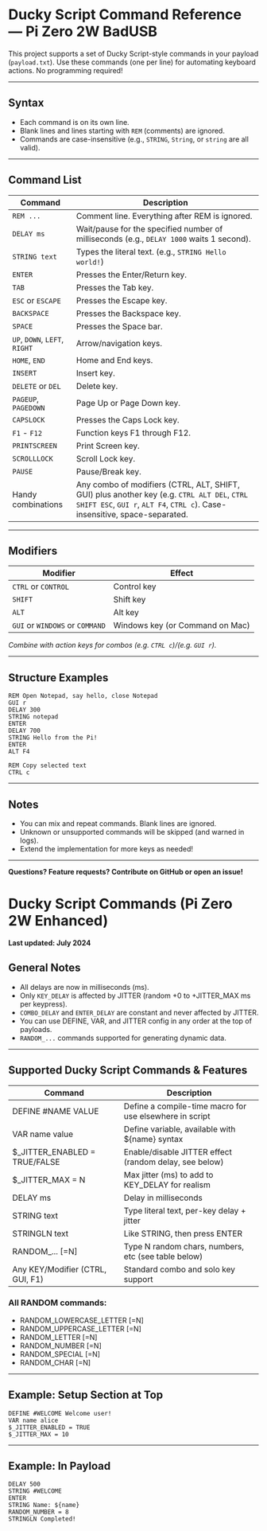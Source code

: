 # Ducky Script Command Reference — Pi Zero 2W BadUSB

This project supports a set of Ducky Script-style commands in your payload (`payload.txt`). Use these commands (one per line) for automating keyboard actions. No programming required!

---

## Syntax

- Each command is on its own line.
- Blank lines and lines starting with `REM` (comments) are ignored.
- Commands are case-insensitive (e.g., `STRING`, `String`, or `string` are all valid).

---

## Command List

| Command                | Description |
|------------------------|-------------|
| `REM ...`              | Comment line. Everything after REM is ignored. |
| `DELAY ms`             | Wait/pause for the specified number of milliseconds (e.g., `DELAY 1000` waits 1 second). |
| `STRING text`          | Types the literal text. (e.g., `STRING Hello world!`) |
| `ENTER`                | Presses the Enter/Return key. |
| `TAB`                  | Presses the Tab key. |
| `ESC` or `ESCAPE`      | Presses the Escape key. |
| `BACKSPACE`            | Presses the Backspace key. |
| `SPACE`                | Presses the Space bar. |
| `UP`, `DOWN`, `LEFT`, `RIGHT` | Arrow/navigation keys. |
| `HOME`, `END`          | Home and End keys. |
| `INSERT`               | Insert key. |
| `DELETE` or `DEL`      | Delete key. |
| `PAGEUP`, `PAGEDOWN`   | Page Up or Page Down key. |
| `CAPSLOCK`             | Presses the Caps Lock key. |
| `F1` - `F12`           | Function keys F1 through F12. |
| `PRINTSCREEN`          | Print Screen key. |
| `SCROLLLOCK`           | Scroll Lock key. |
| `PAUSE`                | Pause/Break key. |
| Handy combinations     | Any combo of modifiers (CTRL, ALT, SHIFT, GUI) plus another key (e.g. `CTRL ALT DEL`, `CTRL SHIFT ESC`, `GUI r`, `ALT F4`, `CTRL c`). Case-insensitive, space-separated. |

---

## Modifiers

| Modifier | Effect |
|----------|--------|
| `CTRL` or `CONTROL` | Control key |
| `SHIFT` | Shift key |
| `ALT` | Alt key |
| `GUI` or `WINDOWS` or `COMMAND` | Windows key (or Command on Mac) |

*Combine with action keys for combos (e.g. `CTRL c`)/(e.g. `GUI r`).*

---

## Structure Examples

```
REM Open Notepad, say hello, close Notepad
GUI r
DELAY 300
STRING notepad
ENTER
DELAY 700
STRING Hello from the Pi!
ENTER
ALT F4
```

```
REM Copy selected text
CTRL c
```

---

## Notes

- You can mix and repeat commands. Blank lines are ignored.
- Unknown or unsupported commands will be skipped (and warned in logs).
- Extend the implementation for more keys as needed!

---

**Questions? Feature requests? Contribute on GitHub or open an issue!**


# Ducky Script Commands (Pi Zero 2W Enhanced)

**Last updated: July 2024**

## General Notes
- All delays are now in milliseconds (ms).
- Only `KEY_DELAY` is affected by JITTER (random +0 to +JITTER_MAX ms per keypress).
- `COMBO_DELAY` and `ENTER_DELAY` are constant and never affected by JITTER.
- You can use DEFINE, VAR, and JITTER config in any order at the top of payloads.
- `RANDOM_...` commands supported for generating dynamic data.

---

## Supported Ducky Script Commands & Features

| Command                         | Description                                                  |
|----------------------------------|--------------------------------------------------------------|
| DEFINE #NAME VALUE               | Define a compile-time macro for use elsewhere in script      |
| VAR name value                   | Define variable, available with ${name} syntax               |
| $_JITTER_ENABLED = TRUE/FALSE    | Enable/disable JITTER effect (random delay, see below)       |
| $_JITTER_MAX = N                 | Max jitter (ms) to add to KEY_DELAY for realism              |
| DELAY ms                         | Delay in milliseconds                                       |
| STRING text                      | Type literal text, per-key delay + jitter                   |
| STRINGLN text                    | Like STRING, then press ENTER                               |
| RANDOM_... [=N]                  | Type N random chars, numbers, etc (see table below)         |
| Any KEY/Modifier (CTRL, GUI, F1) | Standard combo and solo key support                        |

### All RANDOM commands:
- RANDOM_LOWERCASE_LETTER [=N]
- RANDOM_UPPERCASE_LETTER [=N]
- RANDOM_LETTER [=N]
- RANDOM_NUMBER [=N]
- RANDOM_SPECIAL [=N]
- RANDOM_CHAR [=N]

---

## Example: Setup Section at Top

```
DEFINE #WELCOME Welcome user!
VAR name alice
$_JITTER_ENABLED = TRUE
$_JITTER_MAX = 10
```

---

## Example: In Payload

```
DELAY 500
STRING #WELCOME
ENTER
STRING Name: ${name}
RANDOM_NUMBER = 8
STRINGLN Completed!
```
